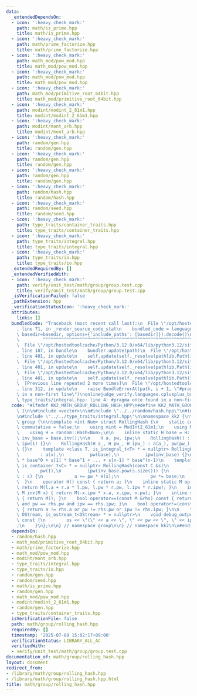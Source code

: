 ```yaml
---
data:
  _extendedDependsOn:
  - icon: ':heavy_check_mark:'
    path: math/is_prime.hpp
    title: math/is_prime.hpp
  - icon: ':heavy_check_mark:'
    path: math/prime_factorize.hpp
    title: math/prime_factorize.hpp
  - icon: ':heavy_check_mark:'
    path: math_mod/pow_mod.hpp
    title: math_mod/pow_mod.hpp
  - icon: ':heavy_check_mark:'
    path: math_mod/pow_mod.hpp
    title: math_mod/pow_mod.hpp
  - icon: ':heavy_check_mark:'
    path: math_mod/primitive_root_64bit.hpp
    title: math_mod/primitive_root_64bit.hpp
  - icon: ':heavy_check_mark:'
    path: modint/modint_2_61m1.hpp
    title: modint/modint_2_61m1.hpp
  - icon: ':heavy_check_mark:'
    path: modint/mont_arb.hpp
    title: modint/mont_arb.hpp
  - icon: ':heavy_check_mark:'
    path: random/gen.hpp
    title: random/gen.hpp
  - icon: ':heavy_check_mark:'
    path: random/gen.hpp
    title: random/gen.hpp
  - icon: ':heavy_check_mark:'
    path: random/gen.hpp
    title: random/gen.hpp
  - icon: ':heavy_check_mark:'
    path: random/hash.hpp
    title: random/hash.hpp
  - icon: ':heavy_check_mark:'
    path: random/seed.hpp
    title: random/seed.hpp
  - icon: ':heavy_check_mark:'
    path: type_traits/container_traits.hpp
    title: type_traits/container_traits.hpp
  - icon: ':heavy_check_mark:'
    path: type_traits/integral.hpp
    title: type_traits/integral.hpp
  - icon: ':heavy_check_mark:'
    path: type_traits/io.hpp
    title: type_traits/io.hpp
  _extendedRequiredBy: []
  _extendedVerifiedWith:
  - icon: ':heavy_check_mark:'
    path: verify/unit_test/math/group/group.test.cpp
    title: verify/unit_test/math/group/group.test.cpp
  _isVerificationFailed: false
  _pathExtension: hpp
  _verificationStatusIcon: ':heavy_check_mark:'
  attributes:
    links: []
  bundledCode: "Traceback (most recent call last):\n  File \"/opt/hostedtoolcache/Python/3.12.0/x64/lib/python3.12/site-packages/onlinejudge_verify/documentation/build.py\"\
    , line 71, in _render_source_code_stat\n    bundled_code = language.bundle(stat.path,\
    \ basedir=basedir, options={'include_paths': [basedir]}).decode()\n          \
    \         ^^^^^^^^^^^^^^^^^^^^^^^^^^^^^^^^^^^^^^^^^^^^^^^^^^^^^^^^^^^^^^^^^^^^^^^^^^^^^^^^^\n\
    \  File \"/opt/hostedtoolcache/Python/3.12.0/x64/lib/python3.12/site-packages/onlinejudge_verify/languages/cplusplus.py\"\
    , line 187, in bundle\n    bundler.update(path)\n  File \"/opt/hostedtoolcache/Python/3.12.0/x64/lib/python3.12/site-packages/onlinejudge_verify/languages/cplusplus_bundle.py\"\
    , line 401, in update\n    self.update(self._resolve(pathlib.Path(included), included_from=path))\n\
    \  File \"/opt/hostedtoolcache/Python/3.12.0/x64/lib/python3.12/site-packages/onlinejudge_verify/languages/cplusplus_bundle.py\"\
    , line 401, in update\n    self.update(self._resolve(pathlib.Path(included), included_from=path))\n\
    \  File \"/opt/hostedtoolcache/Python/3.12.0/x64/lib/python3.12/site-packages/onlinejudge_verify/languages/cplusplus_bundle.py\"\
    , line 401, in update\n    self.update(self._resolve(pathlib.Path(included), included_from=path))\n\
    \  [Previous line repeated 2 more times]\n  File \"/opt/hostedtoolcache/Python/3.12.0/x64/lib/python3.12/site-packages/onlinejudge_verify/languages/cplusplus_bundle.py\"\
    , line 312, in update\n    raise BundleErrorAt(path, i + 1, \"#pragma once found\
    \ in a non-first line\")\nonlinejudge_verify.languages.cplusplus_bundle.BundleErrorAt:\
    \ type_traits/integral.hpp: line 4: #pragma once found in a non-first line\n"
  code: "#ifndef KK2_MATH_GROUP_ROLLING_HASH_HPP\n#define KK2_MATH_GROUP_ROLLING_HASH_HPP\
    \ 1\n\n#include <vector>\n\n#include \"../../random/hash.hpp\"\n#include \"../../type_traits/container_traits.hpp\"\
    \n#include \"../../type_traits/integral.hpp\"\n\nnamespace kk2 {\n\nnamespace\
    \ group {\n\ntemplate <int Num> struct RollingHash {\n    static constexpr bool\
    \ commutative = false;\n    using mint = ModInt2_61m1;\n    using M = RollingHash;\n\
    \    using H = random::Hash<Num>;\n\n    inline static H base = H::get_base(),\
    \ inv_base = base.inv();\n\n    H a, pw, ipw;\n    RollingHash() : a(0), pw(1),\
    \ ipw(1) {}\n    RollingHash(H a_, H pw_, H ipw_) : a(a_), pw(pw_), ipw(ipw_)\
    \ {}\n    template <class T, is_integral_t<T> * = nullptr> RollingHash(T x)\n\
    \        : a(x),\n          pw(base),\n          ipw(inv_base) {}\n\n    // s[0]\
    \ * base^0 + s[1] * base^1 + ... + s[n-1] * base^(n-1)\n    template <class C,\
    \ is_container_t<C> * = nullptr> RollingHash(const C &s)\n        : a(0),\n  \
    \        pw(1),\n          ipw(inv_base.pow(s.size())) {\n        for (auto x\
    \ : s) {\n            a += pw * H(x);\n            pw *= base;\n        }\n  \
    \  }\n    operator H() const { return a; }\n    inline static M op(M l, M r) {\
    \ return M(l.a + r.a * l.pw, l.pw * r.pw, l.ipw * r.ipw); }\n    inline static\
    \ M inv(M x) { return M(-x.ipw * x.a, x.ipw, x.pw); }\n    inline static M unit()\
    \ { return M(); }\n    bool operator==(const M &rhs) const { return a == rhs.a\
    \ and pw == rhs.pw and ipw == rhs.ipw; }\n    bool operator!=(const M &rhs) const\
    \ { return a != rhs.a or pw != rhs.pw or ipw != rhs.ipw; }\n\n    template <class\
    \ OStream, is_ostream_t<OStream> * = nullptr>\n    void debug_output(OStream &os)\
    \ const {\n        os << \"(\" << a << \", \" << pw << \", \" << ipw << \")\"\
    ;\n    }\n};\n\n} // namespace group\n\n} // namespace kk2\n\n#endif // KK2_MATH_GROUP_ROLLING_HASH_HPP\n"
  dependsOn:
  - random/hash.hpp
  - math_mod/primitive_root_64bit.hpp
  - math/prime_factorize.hpp
  - math_mod/pow_mod.hpp
  - modint/mont_arb.hpp
  - type_traits/integral.hpp
  - type_traits/io.hpp
  - random/gen.hpp
  - random/seed.hpp
  - math/is_prime.hpp
  - random/gen.hpp
  - math_mod/pow_mod.hpp
  - modint/modint_2_61m1.hpp
  - random/gen.hpp
  - type_traits/container_traits.hpp
  isVerificationFile: false
  path: math/group/rolling_hash.hpp
  requiredBy: []
  timestamp: '2025-07-08 15:02:17+09:00'
  verificationStatus: LIBRARY_ALL_AC
  verifiedWith:
  - verify/unit_test/math/group/group.test.cpp
documentation_of: math/group/rolling_hash.hpp
layout: document
redirect_from:
- /library/math/group/rolling_hash.hpp
- /library/math/group/rolling_hash.hpp.html
title: math/group/rolling_hash.hpp
---
```

